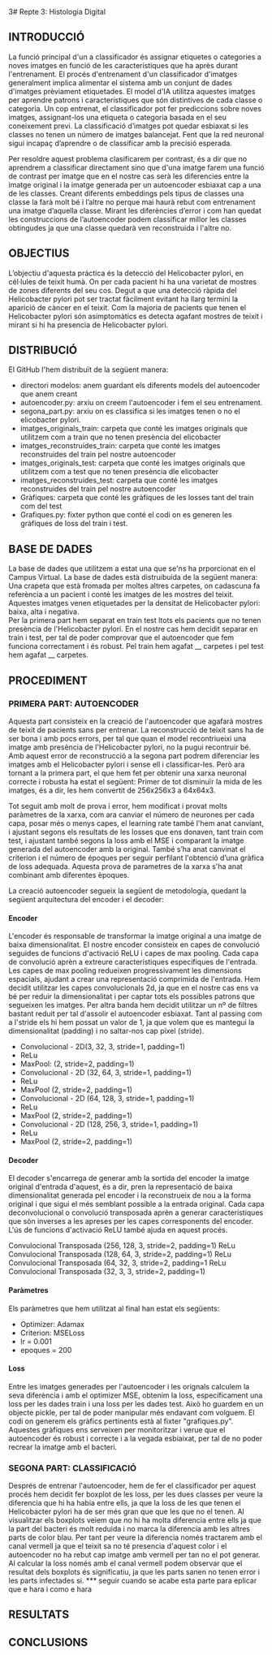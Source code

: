 3# Repte 3: Histologia Digital

## INTRODUCCIÓ
La funció principal d'un a classificador és assignar etiquetes o categories a noves imatges en funció de les característiques que ha après durant l'entrenament. El procés d'entrenament d'un classificador d'imatges generalment implica alimentar el sistema amb un conjunt de dades d'imatges prèviament etiquetades. El model d'IA utilitza aquestes imatges per aprendre patrons i característiques que són distintives de cada classe o categoria. Un cop entrenat, el classificador pot fer prediccions sobre noves imatges, assignant-los una etiqueta o categoria basada en el seu coneixement previ. La classificació d’imatges pot quedar esbiaxat si  les classes no tenen un número de imatges balancejat. Fent que la red neuronal sigui incapaç d’aprendre o de classificar amb la precisió esperada. 

Per resoldre aquest problema clasificarem per contrast, és a dir que no aprendrem a classificar directament sino que d'una imatge farem una funció de contrast per imatge que en el nostre cas serà les diferencies entre la imatge original i la imatge generada per un autoencoder esbiaxat cap a una de les classes. Creant diferents embeddings pels tipus de classes  una classe la farà molt bé i l’altre no perque mai haurà rebut com entrenament una imatge d’aquella classe.  Mirant les diferències d’error i com han quedat les construccions de l’autoencoder podem classificar millor les classes obtingudes ja que una classe quedarà ven reconstruida i l'altre no. 


## OBJECTIUS

L’objectiu d'aquesta práctica és la detecció del  Helicobacter pylori, en cél·lules de teixit humà. On per cada pacient hi ha una varietat de mostres de zones diferents del seu cos. Degut a que una detecció ràpida del Helicobacter pylori pot ser tractat fàcilment evitant ha llarg termini la aparició de càncer en el teixit. Com la majoria de pacients que tenen el Helicobacter pylori són asimptomàtics es detecta agafant mostres de teixit i mirant si hi ha presencia de Helicobacter pylori.

## DISTRIBUCIÓ

El GitHub l'hem distribuït de la següent manera:
  - directori modelos: anem guardant els diferents models del autoencoder que anem creant
  - autoencoder.py: arxiu on creem l'autoencoder i fem el seu entrenament.
  - segona_part.py: arxiu on es classifica si les imatges tenen o no el elicobacter pylori.
  - imatges_originals_train: carpeta que conté les imatges originals que utilitzem com a train que no tenen presència del elicobacter
  - imatges_reconstruides_train: carpeta que conté les imatges reconstruides del train pel nostre autoencoder
  - imatges_originals_test: carpeta que conté les imatges originals que utilitzem com a test que no tenen presència dle elicobacter
  - imatges_reconstruides_test: carpeta que conté les imatges reconstruides del train pel nostre autoencoder
  - Gràfiques: carpeta que conté les gràfiques de les losses tant del train com del test
  - Grafiques.py: fixter python que conté el codi on es generen les gràfiques de loss del train i test.




## BASE DE DADES
La base de dades que utilitzem a estat una que se'ns ha prporcionat en el Campus Virtual. La base de dades està distruibuida de la següent manera:
Una crapeta que està fromada per moltes altres carpetes, on cadascuna fa referència a un pacient i conté les imatges de les mostres del teixit. Aquestes imatges venen etiquetades per la densitat de  Helicobacter pylori: baixa, alta i negativa.  
Per la primera part hem separat en train test ltots els pacients que no tenen presència de l'Helicobacter pylori. En el nostre cas hem decidit separar en train i test, per tal de poder comprovar que el autoencoder que fem funciona correctament i és robust. 
Pel train hem agafat __ carpetes i pel test hem agafat __ carpetes.


## PROCEDIMENT 

### PRIMERA PART: AUTOENCODER

Aquesta part consisteix en la creació de l'autoencoder que agafarà mostres de teixit de pacients sans per entrenar. La reconstrucció de teixit sans ha de ser bona i amb pocs errors, per tal que quan el model recontriueixi una imatge amb presència de l'Helicobacter pylori, no la pugui recontruir bé. Amb aquest error de reconstrucció a la segona part podrem diferenciar les imatges amb el Helicobacter pylori i sense ell i classificar-les. Però ara tornant a la primera part, el que hem fet per obtenir una xarxa neuronal correcte i robusta ha estat el següent:
Primer de tot disminuïr la mida de les imatges, és a dir, les hem convertit de 256x256x3 a 64x64x3.

Tot seguit amb molt de prova i error, hem modificat i provat molts paràmetres de la xarxa, com ara canviar el número de neurones per cada capa, posar més o menys capes, el learning rate també l'hem anat canviant, i ajustant segons els resultats de les losses que ens donaven, tant train com test, i ajustant també segons la loss amb el MSE i comparant la imatge generada del autoencoder amb la original. També s’ha anat canvinat el criterion i el número de époques per seguir perfilant l'obtenció d’una gràfica de loss adequada. Aquesta prova de parametres de la xarxa s'ha anat combinant amb diferentes èpoques.


La creació autoencoder segueix la següent de metodología, quedant la següent arquitectura del encoder i el decoder:

#### Encoder
L'encoder és responsable de transformar la imatge original a una imatge de baixa dimensionalitat. El nostre encoder consisteix en capes de convolució seguides de funcions d'activació ReLU i capes de max pooling. Cada capa de convolució aprèn a extreure característiques específiques de l'entrada. Les capes de max pooling redueixen progressivament les dimensions espacials, ajudant a crear una representació comprimida de l'entrada. 
Hem decidit utilitzar les capes convolucionals 2d, ja que en el nostre cas ens va bé per reduir la dimensionalitat i per captar tots els possibles patrons que segueixen les imatges. 
Per altra banda hem decidit utilitzar un nº de filtres bastant reduit per tal d'assolir el autoencoder esbiaxat.
Tant al passing com a l'stride els hi hem possat un valor de 1, ja que volem que es mantegui la dimensionalitat (padding) i no saltar-nos cap píxel (stride).

- Convolucional - 2D(3, 32, 3, stride=1, padding=1)
- ReLu 
- MaxPool:  (2, stride=2, padding=1)
- Convolucional - 2D (32, 64, 3, stride=1, padding=1)
- ReLu
- MaxPool (2, stride=2, padding=1)
- Convolucional - 2D (64, 128, 3, stride=1, padding=1)
- ReLu
- MaxPool (2, stride=2, padding=1)
- Convolucional - 2D (128, 256, 3, stride=1, padding=1)
- ReLu
- MaxPool (2, stride=2, padding=1)



#### Decoder

El decoder s'encarrega de generar amb la sortida del encoder la imatge original d'entrada d'aquest, és a dir, pren la representació de baixa dimensionalitat generada pel encoder i la reconstrueix de nou a la forma original i que sigui el més semblant possible a la entrada original.
Cada capa deconvolucional o convolució transposada aprèn a generar característiques que són inverses a les apreses per les capes corresponents del encoder. L'ús de funcions d'activació ReLU també ajuda en aquest procés.

Convulocional Transposada (256, 128, 3, stride=2, padding=1) 
ReLu
Convulocional Transposada (128, 64, 3, stride=2, padding=1)
ReLu
Convulocional Transposada (64, 32, 3, stride=2, padding=1
ReLu
Convulocional Transposada (32, 3, 3, stride=2, padding=1)

#### Paràmetres

Els paràmetres que hem utilitzat al final han estat els següents:
- Optimizer: Adamax
- Criterion: MSELoss
- lr = 0.001
- epoques = 200

#### Loss

Entre les imatges generades per l'autoencoder i les orignals calculem la seva diferència i amb el optimizer MSE, obtenim la loss, específicament una loss per les dades train i una loss per les dades test. Això ho guardem en un objecte pickle, per tal de poder manipular més endavant com volguem.
El codi on generem els gràfics pertinents està al fixter "grafiques.py".
Aquestes gràfiques ens serveixen per monitoritzar i verue que el autoencoder és robust i correcte i a la vegada esbiaixat, per tal de no poder recrear la imatge amb el bacteri. 

 
### SEGONA PART: CLASSIFICACIÓ

Després de entrenar l'autoencoder, hem de fer el classificador per aquest procés hem decidit fer boxplot de les loss, per les dues classes per veure la diferencia que hi ha habia entre ells, ja que la loss de les que tenen el Helicobacter pylori ha de ser més gran que que les que no el tenen. Al visualitzar els boxplots veiem que no hi ha molta diferencia entre ells ja que la part del bacteri és molt reduida i no marca la diferencia amb les altres parts de color blau. Per tant per veure la diferencia només tractarem amb el canal vermell ja que el teixit sa no té presencia d'aquest color i el autoencoder no ha rebut cap imatge amb vermell per tan no el pot generar. Al calcular la loss només amb el canal vermell podem observar que el resultat dels boxplots és significatiu, ja que les parts sanen no tenen error i les parts infectades si. 
*** seguir cuando se acabe esta parte para eplicar que e hara i como e hara


## RESULTATS

## CONCLUSIONS



